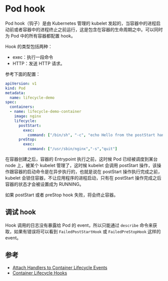 # Pod hook

Pod hook（钩子）是由 Kubernetes 管理的 kubelet 发起的，当容器中的进程启动前或者容器中的进程终止之前运行，这是包含在容器的生命周期之中。可以同时为 Pod 中的所有容器都配置 hook。

Hook 的类型包括两种：

- exec：执行一段命令
- HTTP：发送 HTTP 请求。

参考下面的配置：

```yaml
apiVersion: v1
kind: Pod
metadata:
  name: lifecycle-demo
spec:
  containers:
  - name: lifecycle-demo-container
    image: nginx
    lifecycle:
      postStart:
        exec:
          command: ["/bin/sh", "-c", "echo Hello from the postStart handler> /usr/share/message"]
      preStop:
        exec:
          command: ["/usr/sbin/nginx","-s","quit"]
```

在容器创建之后，容器的 Entrypoint 执行之前，这时候 Pod 已经被调度到某台 node 上，被某个 kubelet 管理了，这时候 kubelet 会调用 postStart 操作，该操作跟容器的启动命令是在异步执行的，也就是说在 postStart 操作执行完成之前，kubelet 会锁住容器，不让应用程序的进程启动，只有在 postStart 操作完成之后容器的状态才会被设置成为 RUNNING。

如果 postStart 或者 preStop hook 失败，将会终止容器。

## 调试 hook

Hook 调用的日志没有暴露给 Pod 的 event，所以只能通过 `describe` 命令来获取，如果有错误将可以看到 `FailedPostStartHook` 或 `FailedPreStopHook` 这样的 event。

## 参考

- [Attach Handlers to Container Lifecycle Events](https://kubernetes.io/docs/tasks/configure-pod-container/attach-handler-lifecycle-event/)
- [Container Lifecycle Hooks](https://kubernetes.io/docs/concepts/containers/container-lifecycle-hooks/)
